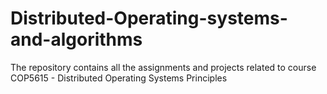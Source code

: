 # Distributed-Operating-systems-and-algorithms
The repository contains all the assignments and projects related to course COP5615 - Distributed Operating Systems Principles
